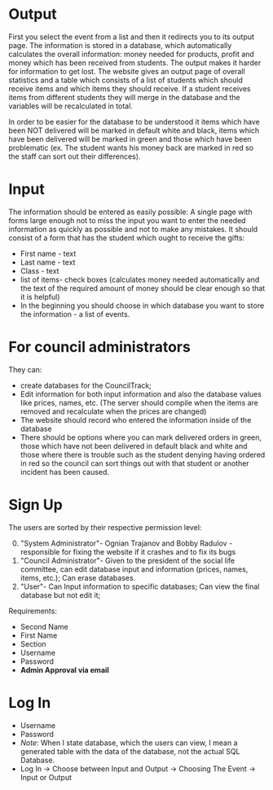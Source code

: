 # Output

First you select the event from a list and then it redirects you to its output page. The information is stored in a database, which automatically calculates the overall information:  money needed for products, profit and money which has been received from students. The output makes it harder for information to get lost. The website gives an output page of overall statistics and a table which consists of a list of students which should receive items and which items they should receive. If a student receives items from different students they will merge in the database and the variables will be recalculated in total.

In order to be easier for the database to be understood it items which have been NOT delivered will be marked in default white and black, items which have been delivered will be marked in green and those which have been problematic (ex. The student wants his money back are marked in red so the staff can sort out their differences).

# Input

The information should be entered as easily possible: A single page with forms large enough not to miss the input you want to enter the needed information as quickly as possible and not to make any mistakes. It should consist of a form that has the student which ought to receive the gifts:

* First name - text
* Last name - text
* Class - text
* list of items- check boxes (calculates money needed automatically and the text of the required amount of money should be clear enough so that it is helpful)
* In the beginning you should choose in which database you want to store the information - a list of events.

# For council administrators 

They can:

* create databases for the CouncilTrack;
* Edit information for both input information and also the database values like prices, names, etc. (The server should compile when the items are removed and recalculate when the prices are changed)
* The website should record who entered the information inside of the database
* There should be options where you can mark delivered orders in green, those which have not been delivered in default black and white and those where there is trouble such as the student denying having ordered in red so the council can sort things out with that student or another incident has been caused.

# Sign Up

The users are sorted by their respective permission level:

0. "System Administrator"- Ognian Trajanov and Bobby Radulov - responsible for fixing the website if it crashes and to fix its bugs <also name the school administrator.>
1. "Council Administrator"- Given to the president of the social life committee, can edit database input and information (prices, names, items, etc.); Can erase databases.
2. "User"- Can Input information to specific databases; Can view the final database but not edit it;

Requirements:

* Second Name
* First Name
* Section
* Username 
* Password
* **Admin Approval via email**

# Log In

* Username
* Password
* _Note_: When I state database, which the users can view, I mean a generated table with the data of the database, not the actual SQL Database.
* Log In -> Choose between Input and Output -> Choosing The Event -> Input or Output